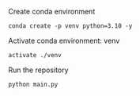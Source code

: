 Create conda environment
```
conda create -p venv python=3.10 -y
```

Activate conda environment: venv
```
activate ./venv
```

Run the repository
```
python main.py
```

